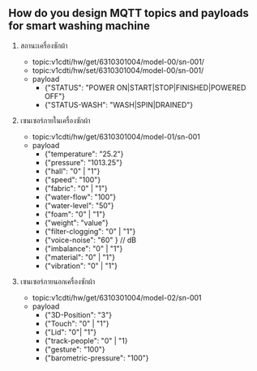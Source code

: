 ## How do you design MQTT topics and payloads for smart washing machine

1. สถานะเครื่องซักผ้า
   - topic:v1cdti/hw/get/6310301004/model-00/sn-001/
   - topic:v1cdti/hw/set/6310301004/model-00/sn-001/
   - payload
     - {"STATUS": "POWER ON|START|STOP|FINISHED|POWERED OFF"}
     - {"STATUS-WASH": "WASH|SPIN|DRAINED"}
1. เซนเซอร์ภายในเครื่องซักผ้า

   - topic:v1cdti/hw/get/6310301004/model-01/sn-001
   - payload
     - {"temperature": "25.2"}
     - {"pressure": "1013.25"}
     - {"hall": "0" | "1"}
     - {"speed": "100"}
     - {"fabric": "0" | "1"}
     - {"water-flow": "100"}
     - {"water-level": "50"}
     - {"foam": "0" | "1"}
     - {"weight": "value"}
     - {"filter-clogging": "0" | "1"}
     - {"voice-noise": "60" } // dB
     - {"imbalance": "0" | "1"}
     - {"material": "0" | "1"}
     - {"vibration": "0" | "1"}

1. เซนเซอร์ภายนอกเครื่องซักผ้า
   - topic:v1cdti/hw/get/6310301004/model-02/sn-001
   - payload
     - {"3D-Position": "3"}
     - {"Touch": "0" | "1"}
     - {"Lid": "0"| "1"}
     - {"track-people": "0" | "1}
     - {"gesture": "100"}
     - {"barometric-pressure": "100"}
